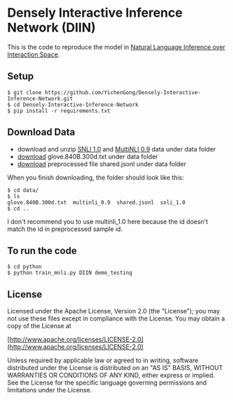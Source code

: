 # Densely Interactive Inference Network (DIIN)

This is the code to reproduce the model in [Natural Language Inference over Interaction Space](https://arxiv.org/abs/1709.04348).

## Setup
	$ git clone https://github.com/YichenGong/Densely-Interactive-Inference-Network.git
	$ cd Densely-Interactive-Inference-Network
	$ pip install -r requirements.txt

## Download Data
* download and unzip [SNLI 1.0](https://nlp.stanford.edu/projects/snli/) and [MultiNLI 0.9](https://www.nyu.edu/projects/bowman/multinli/) data under data folder
* [download](https://nlp.stanford.edu/projects/glove/) glove.840B.300d.txt under data folder
* [download](https://drive.google.com/file/d/0B6CTyAhSHoJTa3ZSSE5QQUJrb3M/view?usp=sharing) preprocessed file shared.jsonl under data folder



When you finish downloading, the folder should look like this:


	$ cd data/
	$ ls
	glove.840B.300d.txt  multinli_0.9  shared.jsonl  snli_1.0
	$ cd ..

I don't recommend you to use multinli_1.0 here because the id doesn't match the id in preprocessed sample id.

## To run the code
	$ cd python 
	$ python train_mnli.py DIIN demo_testing




## License

Licensed under the Apache License, Version 2.0 (the "License"); you may not use these files except in compliance with the License. You may obtain a copy of the License at

[http://www.apache.org/licenses/LICENSE-2.0](http://www.apache.org/licenses/LICENSE-2.0)

Unless required by applicable law or agreed to in writing, software distributed under the License is distributed on an "AS IS" BASIS, WITHOUT WARRANTIES OR CONDITIONS OF ANY KIND, either express or implied. See the License for the specific language governing permissions and limitations under the License.

